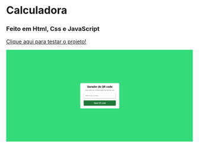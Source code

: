 # Calculadora
### Feito em Html, Css e JavaScript
<a href="https://vinicius-rodriguess.github.io/Gerador-de-QR-code/" target="_blank">Clique aqui para testar o projeto!</a>
<p></p>
<img src="/src/img/qrcode.png"/>